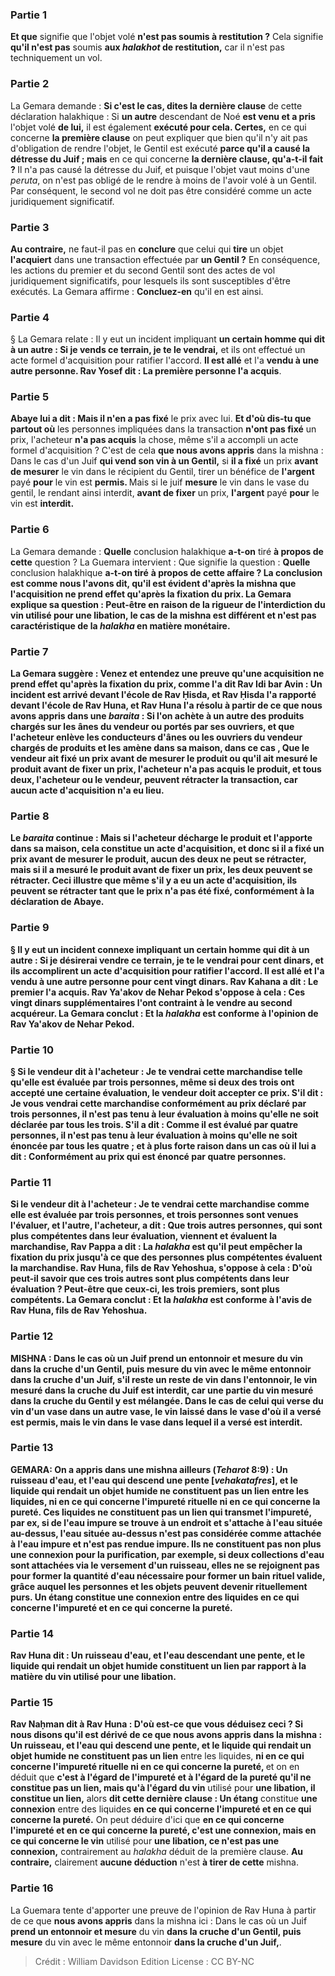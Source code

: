 
### Partie 1
<b>Et que</b> signifie que l'objet volé <b>n'est pas soumis à restitution ?</b> Cela signifie <b>qu'il n'est pas</b> soumis <b>aux <i>halakhot</i> de restitution,</b> car il n'est pas techniquement un vol.

### Partie 2
La Gemara demande : <b>Si c'est le cas, dites la dernière clause</b> de cette déclaration halakhique : Si <b>un autre</b> descendant de Noé <b>est venu et a pris</b> l'objet volé <b>de lui,</b> il est également <b>exécuté pour cela. Certes,</b> en ce qui concerne <b>la première clause</b> on peut expliquer que bien qu'il n'y ait pas d'obligation de rendre l'objet, le Gentil est exécuté <b>parce qu'il a causé la détresse du Juif ; mais</b> en ce qui concerne <b>la dernière clause, qu'a-t-il fait ? </b> Il n'a pas causé la détresse du Juif, et puisque l'objet vaut moins d'une <i>peruta</i>, on n'est pas obligé de le rendre à moins de l'avoir volé à un Gentil. Par conséquent, le second vol ne doit pas être considéré comme un acte juridiquement significatif.

### Partie 3
<b>Au contraire,</b> ne faut-il pas en <b>conclure</b> que celui qui <b>tire</b> un objet <b>l'acquiert</b> dans</b> une transaction effectuée par <b>un Gentil ?</b> En conséquence, les actions du premier et du second Gentil sont des actes de vol juridiquement significatifs, pour lesquels ils sont susceptibles d'être exécutés. La Gemara affirme : <b>Concluez-en</b> qu'il en est ainsi.

### Partie 4
§ La Gemara relate : Il y eut un incident impliquant <b>un certain homme qui dit à un autre : Si je vends ce terrain, je te le vendrai,</b> et ils ont effectué un acte formel d'acquisition pour ratifier l'accord. <b>Il est allé</b> et l'a <b>vendu à une autre personne. Rav Yosef dit : La première personne l'a acquis</b>.

### Partie 5
<b>Abaye lui a dit : Mais il n'en a pas fixé</b> le prix avec lui. <b>Et d'où dis-tu que partout où</b> les personnes impliquées dans la transaction <b>n'ont pas fixé</b> un prix, l'acheteur <b>n'a pas acquis</b> la chose, même s'il a accompli un acte formel d'acquisition ? C'est de cela <b>que nous avons appris</b> dans la mishna : Dans le cas d'un Juif <b>qui vend son vin à un Gentil,</b> si <b>il a fixé</b> un prix <b>avant de mesurer</b> le vin dans le récipient du Gentil, tirer un bénéfice de <b>l'argent</b> payé <b>pour</b> le vin est <b>permis. </b> Mais si le juif <b>mesure</b> le vin dans le vase du gentil, le rendant ainsi interdit, <b>avant de fixer</b> un prix, <b>l'argent</b> payé <b>pour</b> le vin est <b>interdit.</b>

### Partie 6
La Gemara demande : <b>Quelle</b> conclusion halakhique <b>a-t-on</b> tiré <b>à propos de cette</b> question ? La Guemara intervient : Que signifie la question : <b>Quelle</b> conclusion halakhique <b>a-t-on tiré</b> <b>à propos de cette affaire ? La conclusion est <b>comme nous l'avons dit,</b> qu'il est évident d'après la mishna que l'acquisition ne prend effet qu'après la fixation du prix. La Gemara explique sa question : <b>Peut-être</b> en raison de <b>la rigueur de</b> l'interdiction du <b>vin</b> utilisé pour <b>une libation,</b> le cas de la mishna <b>est différent</b> et n'est pas caractéristique de la <i>halakha</i> en matière monétaire.

### Partie 7
La Gemara suggère : <b>Venez</b> et <b>entendez</b> une preuve qu'une acquisition ne prend effet qu'après la fixation du prix, <b>comme l'a dit Rav Idi bar Avin : Un incident</b> est arrivé devant <b>l'école de Rav Ḥisda, et Rav Ḥisda</b> l'a rapporté devant <b>l'école de Rav Huna, et</b> Rav Huna l'a <b>résolu à partir de ce que nous avons appris</b> dans une <i>baraita</i> : Si l'on achète à un autre des produits chargés sur les ânes du vendeur ou portés par ses ouvriers, et que l'acheteur <b>enlève</b> les <b>conducteurs d'ânes ou les ouvriers</b> du vendeur chargés de produits <b>et les amène dans sa maison,</b> dans ce cas , <b>Que</b> le vendeur ait <b>fixé</b> un prix <b>avant de mesurer</b> le produit <b>ou qu'il ait mesuré</b> le produit <b>avant de fixer</b> un prix, l'acheteur <b>n'a pas acquis</b> le produit, <b>et tous deux, </b> l'acheteur ou le vendeur, <b>peuvent rétracter</b> la transaction, car aucun acte d'acquisition n'a eu lieu.

### Partie 8
Le <i>baraita</i> continue : Mais si l'acheteur <b>décharge</b> le produit <b>et l'apporte dans sa maison,</b> cela constitue un acte d'acquisition, et donc si <b>il a fixé</b> un prix <b>avant de mesurer</b> le produit, <b>aucun des deux ne peut se rétracter,</b> mais si <b>il a mesuré</b> le produit <b>avant de fixer</b> un prix, <b>les deux peuvent se rétracter. </b> Ceci illustre que même s'il y a eu un acte d'acquisition, ils peuvent se rétracter tant que le prix n'a pas été fixé, conformément à la déclaration de Abaye.

### Partie 9
§ Il y eut un incident connexe impliquant <b>un certain homme qui dit à un autre : Si je</b> désirerai <b>vendre ce terrain, je te le vendrai pour cent dinars,</b> et ils accomplirent un acte d'acquisition pour ratifier l'accord. <b>Il est allé</b> et l'a <b>vendu à une autre personne pour cent vingt</b> dinars. <b>Rav Kahana a dit : Le premier l'a acquis. Rav Ya'akov de Nehar Pekod s'oppose à cela : Ces</b> vingt <b>dinars supplémentaires l'ont contraint</b> à le vendre au second acquéreur. La Gemara conclut : <b>Et la <i>halakha</i></b> est <b>conforme</b> à l'opinion de <b>Rav Ya'akov de Nehar Pekod.</b>

### Partie 10
§ Si le vendeur <b>dit à</b> l'acheteur : Je te vendrai cette marchandise <b>telle qu'elle est évaluée par trois</b> personnes, <b>même</b> si <b>deux des trois</b> ont accepté une certaine évaluation, le vendeur doit accepter ce prix. S'il dit : Je vous vendrai cette marchandise <b>conformément</b> au prix <b>déclaré par trois</b> personnes, il n'est pas tenu à leur évaluation <b>à moins qu'elle ne soit déclarée par</b> tous les <b>trois.</b> S'il a dit : <b>Comme il est évalué par quatre</b> personnes, il n'est pas tenu à leur évaluation <b>à moins qu'elle ne soit énoncée par</b> tous les <b>quatre ; et à plus forte raison</b> dans un cas <b>où il lui a dit : Conformément</b> au prix <b>qui est énoncé par quatre</b> personnes.

### Partie 11
Si le vendeur <b>dit à</b> l'acheteur : Je te vendrai cette marchandise <b>comme elle est évaluée par trois</b> personnes, <b>et trois</b> personnes <b>sont venues l'évaluer, et l'autre,</b> l'acheteur, <b>a dit : Que trois autres</b> personnes, <b>qui sont plus compétentes</b> dans leur évaluation, <b>viennent</b> et évaluent la marchandise, <b>Rav Pappa a dit : La <i>halakha</i> est qu'il peut empêcher</b> la fixation du prix jusqu'à ce que des personnes plus compétentes évaluent la marchandise. <b>Rav Huna, fils de Rav Yehoshua, s'oppose à cela : D'où</b> peut-il savoir <b>que ces</b> trois autres <b>sont plus compétents</b> dans leur évaluation ? <b>Peut-être que ceux-ci,</b> les trois premiers, <b>sont plus compétents.</b> La Gemara conclut : <b>Et la <i>halakha</i></b> est <b>conforme</b> à l'avis de <b>Rav Huna, fils de Rav Yehoshua.</b>

### Partie 12
<strong>MISHNA : </strong>Dans le cas où un Juif <b>prend un entonnoir et mesure</b> du vin <b>dans la cruche d'un Gentil, puis mesure</b> du vin avec le même entonnoir <b>dans la cruche d'un Juif, s'il reste un reste de vin</b> <b>dans</b> l'entonnoir, le vin mesuré dans la cruche du Juif est <b>interdit,</b> car une partie du vin mesuré dans la cruche du Gentil y est mélangée. Dans le cas de <b>celui qui verse</b> du vin <b>d'un <b>vase dans</b> un autre <b>vase,</b> le vin laissé dans le vase <b>d'où il a versé</b> est <b>permis, mais</b> le vin dans le vase <b>dans lequel il a versé</b> est <b>interdit.</b>

### Partie 13
<strong>GEMARA:</strong> <b>On a appris</b> dans une mishna <b>ailleurs</b> (<i>Teharot</i> 8:9) : <b>Un ruisseau</b> d'eau, <b>et</b> l'eau qui descend <b>une pente [<i>vehakatafres</i>], et le liquide</b> qui rendait un objet <b>humide</b> ne constituent <b>pas</b> un lien</b> entre les liquides, <b>ni en ce qui concerne l'impureté rituelle ni en ce qui concerne la pureté.</b> Ces liquides ne constituent pas un lien qui transmet l'impureté, par ex, si de l'eau impure se trouve à un endroit et s'attache à l'eau située au-dessus, l'eau située au-dessus n'est pas considérée comme attachée à l'eau impure et n'est pas rendue impure. Ils ne constituent pas non plus une connexion pour la purification, par exemple, si deux collections d'eau sont attachées via le versement d'un ruisseau, elles ne se rejoignent pas pour former la quantité d'eau nécessaire pour former un bain rituel valide, grâce auquel les personnes et les objets peuvent devenir rituellement purs. <b>Un étang</b> constitue <b>une connexion</b> entre des liquides <b>en ce qui concerne l'impureté et en ce qui concerne la pureté.</b>

### Partie 14
<b>Rav Huna dit : Un ruisseau</b> d'eau, <b>et</b> l'eau descendant <b>une pente, et le liquide</b> qui rendait un objet <b>humide</b> constituent <b>un lien par rapport à la matière du vin</b> utilisé pour <b>une libation.</b>

### Partie 15
<b>Rav Naḥman dit à Rav Huna : D'où</b> est-ce que <b>vous</b> déduisez <b>ceci ? Si nous disons</b> qu'il est dérivé <b>de ce que nous avons appris</b> dans la mishna : <b>Un ruisseau, et</b> l'eau qui descend <b>une pente, et le liquide</b> qui rendait un objet <b>humide</b> ne constituent <b>pas</b> un lien</b> entre les liquides, <b>ni en ce qui concerne l'impureté rituelle ni en ce qui concerne la pureté, </b> et on en déduit que <b>c'est à l'égard de l'impureté et à l'égard de la pureté qu'il ne constitue pas un lien, mais qu'à l'égard du vin</b> utilisé pour <b>une libation, il constitue un lien,</b> alors <b>dit cette dernière clause : Un étang</b> constitue <b>une connexion</b> entre des liquides <b>en ce qui concerne l'impureté et en ce qui concerne la pureté.</b> On peut déduire d'ici que <b>en ce qui concerne l'impureté et en ce qui concerne la pureté, c'est une connexion, mais en ce qui concerne le vin</b> utilisé pour <b>une libation, ce n'est pas une connexion,</b> contrairement au <i>halakha</i> déduit de la première clause. <b>Au contraire,</b> clairement <b>aucune déduction</b> n'est <b>à tirer de cette</b> mishna.

### Partie 16
La Guemara tente d'apporter une preuve de l'opinion de Rav Huna à partir de ce que <b>nous avons appris</b> dans la mishna ici : Dans le cas où un Juif <b>prend un entonnoir et mesure</b> du vin <b>dans la cruche d'un Gentil, puis mesure</b> du vin avec le même entonnoir <b>dans la cruche d'un Juif,</b>.

>Crédit : William Davidson Edition
>License : CC BY-NC